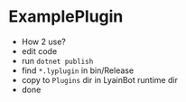 # ExamplePlugin
* How 2 use?
* edit code
* run `dotnet publish`
* find `*.lyplugin` in bin/Release
* copy to `Plugins` dir in LyainBot runtime dir
* done
